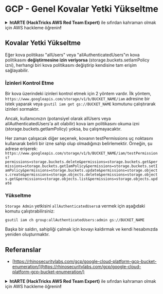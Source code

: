 # GCP - Genel Kovalar Yetki Yükseltme

<details>

<summary><strong>htARTE (HackTricks AWS Red Team Expert)</strong> ile sıfırdan kahraman olmak için AWS hackleme öğrenin<strong>!</strong></summary>

HackTricks'i desteklemenin diğer yolları:

* Şirketinizi HackTricks'te **reklamınızı görmek** veya **HackTricks'i PDF olarak indirmek** için [**ABONELİK PLANLARI**](https://github.com/sponsors/carlospolop)'na göz atın!
* [**Resmi PEASS & HackTricks ürünlerini**](https://peass.creator-spring.com) edinin
* [**The PEASS Family**](https://opensea.io/collection/the-peass-family) keşfedin, özel [**NFT'lerimiz**](https://opensea.io/collection/the-peass-family) koleksiyonumuz
* 💬 [**Discord grubuna**](https://discord.gg/hRep4RUj7f) veya [**telegram grubuna**](https://t.me/peass) **katılın** veya **Twitter** 🐦 [**@carlospolopm**](https://twitter.com/carlospolopm)'u **takip edin**.
* **Hacking hilelerinizi paylaşarak** [**HackTricks**](https://github.com/carlospolop/hacktricks) ve [**HackTricks Cloud**](https://github.com/carlospolop/hacktricks-cloud) github reposuna **PR gönderin**.

</details>

## Kovalar Yetki Yükseltme

Eğer kova politikası "allUsers" veya "allAuthenticatedUsers"ın kova politikasını **değiştirmesine izin veriyorsa** (storage.buckets.setIamPolicy izni), herhangi biri kova politikasını değiştirip kendisine tam erişim sağlayabilir.

### İzinleri Kontrol Etme

Bir kova üzerindeki izinleri kontrol etmek için 2 yöntem vardır. İlk yöntem, `https://www.googleapis.com/storage/v1/b/BUCKET_NAME/iam` adresine bir istek yaparak veya `gsutil iam get gs://BUCKET_NAME` komutunu çalıştırarak izinleri sormaktır.

Ancak, kullanıcınızın (potansiyel olarak allUsers veya allAuthenticatedUsers'a ait olabilir) kova iam politikasını okuma izni (storage.buckets.getIamPolicy) yoksa, bu çalışmayacaktır.

Her zaman çalışacak diğer seçenek, kovanın testPermissions uç noktasını kullanarak belirli bir izne sahip olup olmadığınızı belirlemektir. Örneğin, şu adrese erişerek: `https://www.googleapis.com/storage/v1/b/BUCKET_NAME/iam/testPermissions?permissions=storage.buckets.delete&permissions=storage.buckets.get&permissions=storage.buckets.getIamPolicy&permissions=storage.buckets.setIamPolicy&permissions=storage.buckets.update&permissions=storage.objects.create&permissions=storage.objects.delete&permissions=storage.objects.get&permissions=storage.objects.list&permissions=storage.objects.update`

### Yükseltme

`Storage Admin` yetkisini `allAuthenticatedUsers`a vermek için aşağıdaki komutu çalıştırabilirsiniz:
```
gsutil iam ch group:allAuthenticatedUsers:admin gs://BUCKET_NAME
```
Başka bir saldırı, sahipliği çalmak için kovayı kaldırmak ve kendi hesabınızda yeniden oluşturmaktır.

## Referanslar

* [https://rhinosecuritylabs.com/gcp/google-cloud-platform-gcp-bucket-enumeration/](https://rhinosecuritylabs.com/gcp/google-cloud-platform-gcp-bucket-enumeration/)

<details>

<summary><strong>htARTE (HackTricks AWS Red Team Expert)</strong> ile sıfırdan kahraman olmak için AWS hackleme öğrenin<strong>!</strong></summary>

HackTricks'i desteklemenin diğer yolları:

* Şirketinizi HackTricks'te **reklamınızı görmek** veya **HackTricks'i PDF olarak indirmek** için [**ABONELİK PLANLARI**](https://github.com/sponsors/carlospolop)'na göz atın!
* [**Resmi PEASS & HackTricks ürünlerini**](https://peass.creator-spring.com) edinin
* Özel [**NFT'lerden**](https://opensea.io/collection/the-peass-family) oluşan koleksiyonumuz [**The PEASS Family**](https://opensea.io/collection/the-peass-family)'i keşfedin
* 💬 [**Discord grubuna**](https://discord.gg/hRep4RUj7f) veya [**telegram grubuna**](https://t.me/peass) **katılın** veya **Twitter** 🐦 [**@carlospolopm**](https://twitter.com/carlospolopm)'u **takip edin**.
* **Hacking hilelerinizi** [**HackTricks**](https://github.com/carlospolop/hacktricks) ve [**HackTricks Cloud**](https://github.com/carlospolop/hacktricks-cloud) github depolarına **PR göndererek paylaşın**.

</details>
